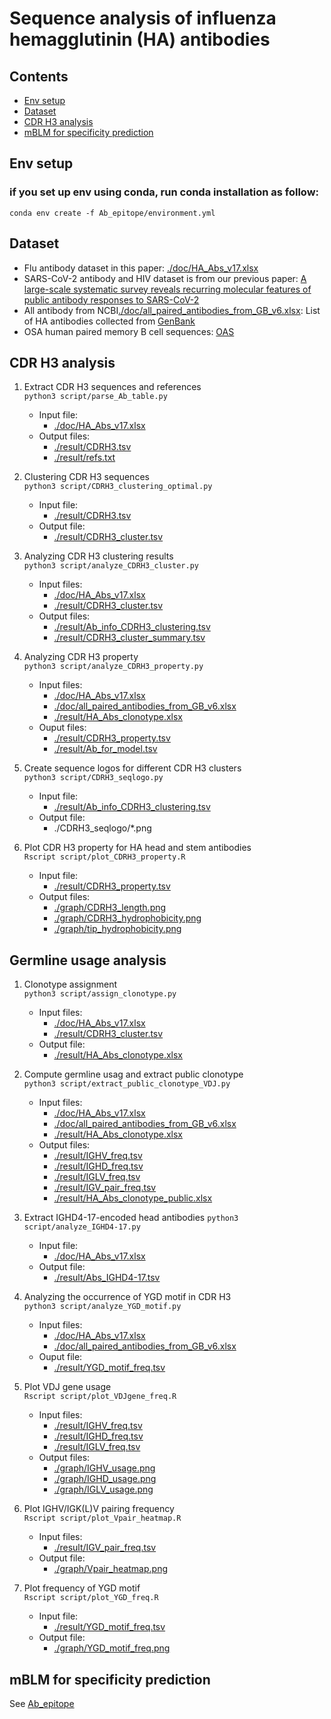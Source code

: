 # Sequence analysis of influenza hemagglutinin (HA) antibodies

## Contents

* [Env setup](#Env-setup)  
* [Dataset](#dataset) 
* [CDR H3 analysis](#cdr-h3-analysis)   
* [mBLM for specificity prediction](#mblm-for-specificity-prediction) 
 

## Env setup

### if you set up env using conda, run conda installation as follow:
```commandline
conda env create -f Ab_epitope/environment.yml
```

## Dataset

* Flu antibody dataset in this paper: [./doc/HA_Abs_v17.xlsx](./doc/HA_Abs_v17.xlsx)
* SARS-CoV-2 antibody and HIV dataset is from our previous paper: [A large-scale systematic survey reveals recurring molecular features of public antibody responses to SARS-CoV-2](https://www.sciencedirect.com/science/article/pii/S107476132200142X)
* All antibody from NCBI[./doc/all_paired_antibodies_from_GB_v6.xlsx](./doc/all_paired_antibodies_from_GB_v6.xlsx): List of HA antibodies collected from [GenBank](https://www.ncbi.nlm.nih.gov/genbank/)
* OSA human paired memory B cell sequences: [OAS](https://opig.stats.ox.ac.uk/webapps/oas/oas_paired/)

## CDR H3 analysis
1. Extract CDR H3 sequences and references   
``python3 script/parse_Ab_table.py``
    - Input file:
      - [./doc/HA_Abs_v17.xlsx](./doc/HA_Abs_v17.xlsx)
    - Output files:
      - [./result/CDRH3.tsv](./result/CDRH3.tsv)
      - [./result/refs.txt](./result/refs.txt)

2. Clustering CDR H3 sequences   
``python3 script/CDRH3_clustering_optimal.py``
    - Input file:
      - [./result/CDRH3.tsv](./result/CDRH3.tsv)
    - Output file:
      - [./result/CDRH3_cluster.tsv](./result/CDRH3_cluster.tsv)

3. Analyzing CDR H3 clustering results   
``python3 script/analyze_CDRH3_cluster.py``
    - Input files:
      - [./doc/HA_Abs_v17.xlsx](./doc/HA_Abs_v17.xlsx)
      - [./result/CDRH3_cluster.tsv](./result/CDRH3_cluster.tsv)
    - Output files:
      - [./result/Ab_info_CDRH3_clustering.tsv](./result/Ab_info_CDRH3_clustering.tsv)
      - [./result/CDRH3_cluster_summary.tsv](./result/CDRH3_cluster_summary.tsv)

4. Analyzing CDR H3 property   
``python3 script/analyze_CDRH3_property.py``
    - Input files:
      - [./doc/HA_Abs_v17.xlsx](./doc/HA_Abs_v17.xlsx)
      - [./doc/all_paired_antibodies_from_GB_v6.xlsx](./doc/all_paired_antibodies_from_GB_v6.xlsx)
      - [./result/HA_Abs_clonotype.xlsx](./result/HA_Abs_clonotype.xlsx)
    - Ouput files:
      - [./result/CDRH3_property.tsv](./result/CDRH3_property.tsv)
      - [./result/Ab_for_model.tsv](./result/Ab_for_model.tsv)

5. Create sequence logos for different CDR H3 clusters   
``python3 script/CDRH3_seqlogo.py``
    - Input file:
      - [./result/Ab_info_CDRH3_clustering.tsv](./result/Ab_info_CDRH3_clustering.tsv)
    - Output file:
      - ./CDRH3_seqlogo/*.png

6. Plot CDR H3 property for HA head and stem antibodies   
``Rscript script/plot_CDRH3_property.R``
    - Input file:
      - [./result/CDRH3_property.tsv](./result/CDRH3_property.tsv)
    - Output files:
      - [./graph/CDRH3_length.png](./graph/CDRH3_length.png)
      - [./graph/CDRH3_hydrophobicity.png](./graph/CDRH3_hydrophobicity.png)
      - [./graph/tip_hydrophobicity.png](./graph/tip_hydrophobicity.png)

## Germline usage analysis
1. Clonotype assignment   
``python3 script/assign_clonotype.py``
    - Input files:
      - [./doc/HA_Abs_v17.xlsx](./doc/HA_Abs_v17.xlsx)
      - [./result/CDRH3_cluster.tsv](./result/CDRH3_cluster.tsv)
    - Output file:
      - [./result/HA_Abs_clonotype.xlsx](./result/HA_Abs_clonotype.xlsx)

2. Compute germline usag and extract public clonotype   
``python3 script/extract_public_clonotype_VDJ.py``
    - Input files:
      - [./doc/HA_Abs_v17.xlsx](./doc/HA_Abs_v17.xlsx)
      - [./doc/all_paired_antibodies_from_GB_v6.xlsx](./doc/all_paired_antibodies_from_GB_v6.xlsx)
      - [./result/HA_Abs_clonotype.xlsx](./result/HA_Abs_clonotype.xlsx)
    - Output files:
      - [./result/IGHV_freq.tsv](./result/IGHV_freq.tsv)
      - [./result/IGHD_freq.tsv](./result/IGHD_freq.tsv)
      - [./result/IGLV_freq.tsv](./result/IGLV_freq.tsv)
      - [./result/IGV_pair_freq.tsv](./result/IGV_pair_freq.tsv)
      - [./result/HA_Abs_clonotype_public.xlsx](./result/HA_Abs_clonotype_public.xlsx)
      
3. Extract IGHD4-17-encoded head antibodies 
``python3 script/analyze_IGHD4-17.py``   
    - Input file:
      - [./doc/HA_Abs_v17.xlsx](./doc/HA_Abs_v17.xlsx)
    - Output file:
      - [./result/Abs_IGHD4-17.tsv](./result/Abs_IGHD4-17.tsv)

4. Analyzing the occurrence of YGD motif in CDR H3   
``python3 script/analyze_YGD_motif.py``
    - Input files:
      - [./doc/HA_Abs_v17.xlsx](./doc/HA_Abs_v17.xlsx)
      - [./doc/all_paired_antibodies_from_GB_v6.xlsx](./doc/all_paired_antibodies_from_GB_v6.xlsx)
    - Ouput file:
      - [./result/YGD_motif_freq.tsv](./result/YGD_motif_freq.tsv)

5. Plot VDJ gene usage   
``Rscript script/plot_VDJgene_freq.R``
    - Input files:
      - [./result/IGHV_freq.tsv](./result/IGHV_freq.tsv)
      - [./result/IGHD_freq.tsv](./result/IGHD_freq.tsv)
      - [./result/IGLV_freq.tsv](./result/IGLV_freq.tsv)
    - Output files:
      - [./graph/IGHV_usage.png](./graph/IGHV_usage.png)
      - [./graph/IGHD_usage.png](./graph/IGHD_usage.png)
      - [./graph/IGLV_usage.png](./graph/IGLV_usage.png)

6. Plot IGHV/IGK(L)V pairing frequency   
``Rscript script/plot_Vpair_heatmap.R``
    - Input files:
      - [./result/IGV_pair_freq.tsv](./result/IGV_pair_freq.tsv)
    - Output file:
      - [./graph/Vpair_heatmap.png](./graph/Vpair_heatmap.png)

7. Plot frequency of YGD motif   
``Rscript script/plot_YGD_freq.R``
    - Input file:
      - [./result/YGD_motif_freq.tsv](./result/YGD_motif_freq.tsv)
    - Output file:
      - [./graph/YGD_motif_freq.png](./graph/YGD_motif_freq.png)

## mBLM for specificity prediction
See [Ab_epitope](./Ab_epitope)
